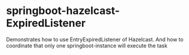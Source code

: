 # springboot-hazelcast-ExpiredListener
Demonstrates how to use EntryExpiredListener of Hazelcast. And how to coordinate that only one springboot-instance will execute the task
